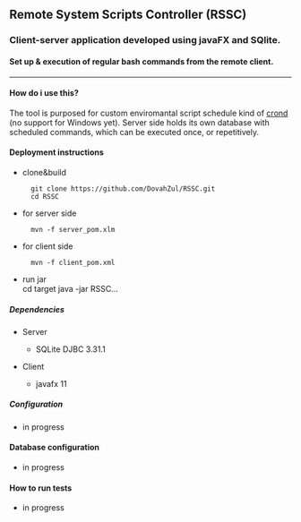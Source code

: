 ## Remote System Scripts Controller (RSSC)<br />
### Client-server application developed using javaFX and SQlite.<br />
#### Set up & execution of regular bash commands from the remote client.<br />    
-------
#### How do i use this?  
The tool is purposed for custom enviromantal script schedule kind of [crond](https://en.wikipedia.org/wiki/Cron) (no support for Windows yet).
Server side holds its own database with scheduled commands, which can be executed once, or repetitively.

#### Deployment instructions
* clone&build  

        git clone https://github.com/DovahZul/RSSC.git
        cd RSSC

* for server side  

        mvn -f server_pom.xlm 

* for client side  

        mvn -f client_pom.xml 

* run jar  
        cd target
        java -jar RSSC...

##### Dependencies
+ Server
    * SQLite DJBC 3.31.1

+ Client
    * javafx 11
##### Configuration
 - in progress
#### Database configuration
 - in progress
#### How to run tests
 - in progress


